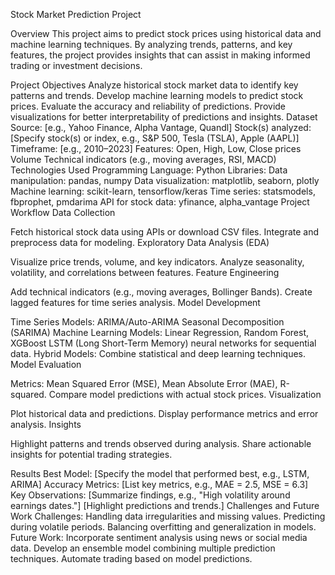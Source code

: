 Stock Market Prediction Project


Overview
This project aims to predict stock prices using historical data and machine learning techniques. By analyzing trends, patterns, and key features, the project provides insights that can assist in making informed trading or investment decisions.

Project Objectives
Analyze historical stock market data to identify key patterns and trends.
Develop machine learning models to predict stock prices.
Evaluate the accuracy and reliability of predictions.
Provide visualizations for better interpretability of predictions and insights.
Dataset
Source: [e.g., Yahoo Finance, Alpha Vantage, Quandl]
Stock(s) analyzed: [Specify stock(s) or index, e.g., S&P 500, Tesla (TSLA), Apple (AAPL)]
Timeframe: [e.g., 2010–2023]
Features:
Open, High, Low, Close prices
Volume
Technical indicators (e.g., moving averages, RSI, MACD)
Technologies Used
Programming Language: Python
Libraries:
Data manipulation: pandas, numpy
Data visualization: matplotlib, seaborn, plotly
Machine learning: scikit-learn, tensorflow/keras
Time series: statsmodels, fbprophet, pmdarima
API for stock data: yfinance, alpha_vantage
Project Workflow
Data Collection

Fetch historical stock data using APIs or download CSV files.
Integrate and preprocess data for modeling.
Exploratory Data Analysis (EDA)

Visualize price trends, volume, and key indicators.
Analyze seasonality, volatility, and correlations between features.
Feature Engineering

Add technical indicators (e.g., moving averages, Bollinger Bands).
Create lagged features for time series analysis.
Model Development

Time Series Models:
ARIMA/Auto-ARIMA
Seasonal Decomposition (SARIMA)
Machine Learning Models:
Linear Regression, Random Forest, XGBoost
LSTM (Long Short-Term Memory) neural networks for sequential data.
Hybrid Models:
Combine statistical and deep learning techniques.
Model Evaluation

Metrics: Mean Squared Error (MSE), Mean Absolute Error (MAE), R-squared.
Compare model predictions with actual stock prices.
Visualization

Plot historical data and predictions.
Display performance metrics and error analysis.
Insights

Highlight patterns and trends observed during analysis.
Share actionable insights for potential trading strategies.


Results
Best Model: [Specify the model that performed best, e.g., LSTM, ARIMA]
Accuracy Metrics: [List key metrics, e.g., MAE = 2.5, MSE = 6.3]
Key Observations:
[Summarize findings, e.g., "High volatility around earnings dates."]
[Highlight predictions and trends.]
Challenges and Future Work
Challenges:
Handling data irregularities and missing values.
Predicting during volatile periods.
Balancing overfitting and generalization in models.
Future Work:
Incorporate sentiment analysis using news or social media data.
Develop an ensemble model combining multiple prediction techniques.
Automate trading based on model predictions.
